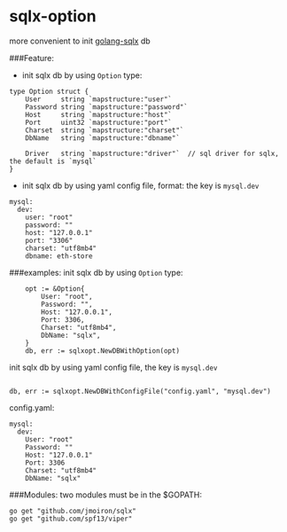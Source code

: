 # sqlx-option
more convenient to init [golang-sqlx](https://github.com/jmoiron/sqlx) db

###Feature:
- init sqlx db by using `Option` type:
```
type Option struct {
	User     string `mapstructure:"user"`
	Password string `mapstructure:"password"`
	Host     string `mapstructure:"host"`
	Port     uint32 `mapstructure:"port"`
	Charset  string `mapstructure:"charset"`
	DbName   string `mapstructure:"dbname"`

	Driver   string `mapstructure:"driver"`  // sql driver for sqlx, the default is `mysql`
}
``` 
- init sqlx db by using yaml config file, format: the key is `mysql.dev`
```
mysql:
  dev:
    user: "root"
    password: ""
    host: "127.0.0.1"
    port: "3306"
    charset: "utf8mb4"
    dbname: eth-store
```

###examples:
init sqlx db by using `Option` type:
```
    opt := &Option{
        User: "root",
        Password: "",
        Host: "127.0.0.1",
        Port: 3306,
        Charset: "utf8mb4",
        DbName: "sqlx",
    }
    db, err := sqlxopt.NewDBWithOption(opt)
```

init sqlx db by using yaml config file, the key is `mysql.dev`
```
 
db, err := sqlxopt.NewDBWithConfigFile("config.yaml", "mysql.dev")

```
config.yaml:
```
mysql:
  dev:
    User: "root"
    Password: ""
    Host: "127.0.0.1"
    Port: 3306
    Charset: "utf8mb4"
    DbName: "sqlx"
```

###Modules:
two modules must be in the $GOPATH:
```
go get "github.com/jmoiron/sqlx"
go get "github.com/spf13/viper"
```
